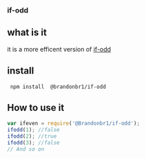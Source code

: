 ### if-odd

## what is it
it is a  more efficent version of [if-odd](https://github.com/samuelmarina/if-odd/)

## install
` npm install  @brandonbr1/if-odd`

## How to use it
```js
var ifeven = require('@Brandonbr1/if-odd');
ifodd(1); //false
ifodd(2); //true
ifodd(3); //false
// And so on
```
